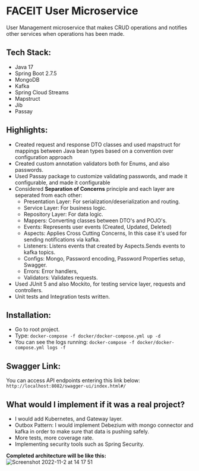 # FACEIT User Microservice
User Management microservice that makes CRUD operations and notifies other services when operations has been made.

## Tech Stack:
- Java 17
- Spring Boot 2.7.5
- MongoDB
- Kafka
- Spring Cloud Streams
- Mapstruct
- Jib
- Passay

## Highlights:
- Created request and response DTO classes and used mapstruct for mappings between Java bean types based on a convention over configuration approach
- Created custom annotation validators both for Enums, and also passwords.
- Used Passay package to customize validating passwords, and made it configurable, and made it configurable
- Considered **Separation of Concerns** principle and each layer are seperated from each other:
    - Presentation Layer: For serialization/deserialization and routing.
    - Service Layer: For business logic.
    - Repository Layer: For data logic.
    - Mappers: Converting classes between DTO's and POJO's.
    - Events: Represents user events (Created, Updated, Deleted)
    - Aspects: Applies Cross Cutting Concerns, In this case it's used for sending notifications via kafka.
    - Listeners: Listens events that created by Aspects.Sends events to kafka topics.
    - Configs: Mongo, Password encoding, Password Properties setup, Swagger.
    - Errors: Error handlers, 
    - Validators: Validates requests.
- Used JUnit 5 and also Mockito, for testing service layer, requests and controllers.
- Unit tests and Integration tests written.

## Installation:
- Go to root project.
- Type: ```docker-compose -f docker/docker-compose.yml up -d```
- You can see the logs running: ```docker-compose -f docker/docker-compose.yml logs -f```

## Swagger Link:
You can access API endpoints entering this link below:
```http://localhost:8082/swagger-ui/index.html#/```

## What would I implement if it was a real project?
- I would add Kubernetes, and Gateway layer.
- Outbox Pattern: I would implement Debezium with mongo connector and kafka in order to make sure that data is pushing safely.
- More tests, more coverage rate.
- Implementing security tools such as Spring Security.

**Completed architecture will be like this:**
![Screenshot 2022-11-2 at 14 17 51](https://iili.io/b6Paln.png)
